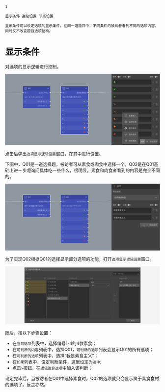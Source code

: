 ```index
1
```
```tag
显示条件 高级设置 节点设置
```
```summary
显示条件可以设定选项的显示条件，在同一道题目中，不同条件的被访者看到不同的选项内容，同时又不改变题目选项结构。
```
# 显示条件
对选项的显示逻辑进行控制。

<img src='../assets/04optionAdvancedSetting/02displayCondition/node-Q02.png'>

点击后弹出`选项显示逻辑设置`窗口，在其中进行设置。

下图中，Q01是一道选择题，被访者可从素食或肉食中选择一个，Q02是在Q01基础上进一步呢询问具体吃一些什么，很明显，素食和肉食者看到的内容是完全不同的。

<img src='../assets/04optionAdvancedSetting/02displayCondition/node-Q01.png'>

为了实现Q02根据Q01的选择显示部分选项的功能，打开`选项显示逻辑设置`窗口。

<img src='../assets/04optionAdvancedSetting/02displayCondition/popup.png'>

随后，按以下步骤设置：
+ 在`当前选项`列表中，选择编号1-4的4款素食；
+ 在`可判断的内容`列表中，选择Q01，`可判断的选项`列表会显示Q01的所有选项；
+ 在`可判断的选项`列表中，选择“我是素食主义”；
+ 在`如果`列表中，设定判断条件，这里设定为`选中`;
+ 点击`>`按钮，在`逻辑运算选项`中加入该判断；

设定完毕后，当被访者在Q01中选择素食时，Q02的选项就只会显示属于素食食材的选项了。反之亦然。